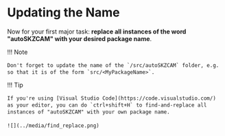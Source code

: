 # Updating the Name

Now for your first major task: **replace all instances of the word "autoSKZCAM" with your desired package name**.

!!! Note

    Don't forget to update the name of the `/src/autoSKZCAM` folder, e.g. so that it is of the form `src/<MyPackageName>`.

!!! Tip

    If you're using [Visual Studio Code](https://code.visualstudio.com/) as your editor, you can do `ctrl+shift+H` to find-and-replace all instances of "autoSKZCAM" with your own package name.

    ![](../media/find_replace.png)
